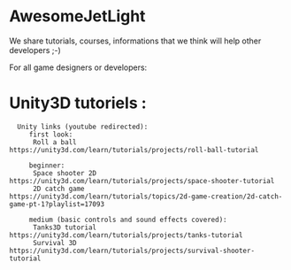 # AwesomeJetLight
We share tutorials, courses, informations that we think will help other developers ;-)

For all game designers or developers:

# Unity3D tutoriels :
      Unity links (youtube redirected): 
         first look: 
          Roll a ball        https://unity3d.com/learn/tutorials/projects/roll-ball-tutorial
              
         beginner:
          Space shooter 2D   https://unity3d.com/learn/tutorials/projects/space-shooter-tutorial
          2D catch game      https://unity3d.com/learn/tutorials/topics/2d-game-creation/2d-catch-game-pt-1?playlist=17093
              
         medium (basic controls and sound effects covered): 
          Tanks3D tutorial   https://unity3d.com/learn/tutorials/projects/tanks-tutorial
          Survival 3D        https://unity3d.com/learn/tutorials/projects/survival-shooter-tutorial 
          

